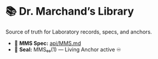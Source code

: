 # 📚 Dr. Marchand’s Library
Source of truth for Laboratory records, specs, and anchors.

- 🧬 **MMS Spec:** [api/MMS.md](api/MMS.md)
- 🪪 **Seal:** MMS₆₉(1) — Living Anchor active ♾️
